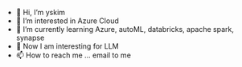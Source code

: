 - 👋 Hi, I’m yskim
- 👀 I’m interested in Azure Cloud
- 🌱 I’m currently learning Azure, autoML, databricks, apache spark, synapse
- 💞️ Now I am interesting for LLM
- 📫 How to reach me ... email to me

<!---
✨ special ✨ repository because its `README.md` (this file) appears on your GitHub profile.
You can click the Preview link to take a look at your changes.
--->
